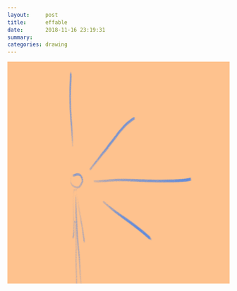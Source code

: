 ```yaml
---
layout:     post
title:      effable
date:       2018-11-16 23:19:31
summary:    
categories: drawing
---
```

![effable](/images/diary/effable.png ".")
